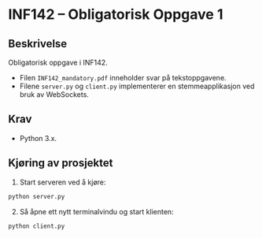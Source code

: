 # INF142 – Obligatorisk Oppgave 1

## Beskrivelse

Obligatorisk oppgave i INF142.  
- Filen `INF142_mandatory.pdf` inneholder svar på tekstoppgavene.  
- Filene `server.py` og `client.py` implementerer en stemmeapplikasjon ved bruk av WebSockets.

## Krav

- Python 3.x.

## Kjøring av prosjektet

1. Start serveren ved å kjøre:
```bash
python server.py
```
2. Så åpne ett nytt terminalvindu og start      klienten:
```bash
python client.py
```

